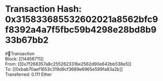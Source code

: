 
Transaction Hash: 0x315833685532602021a8562bfc9f8392a4a7f5fbc59b4298e28bd8b933b67bb2
====================================================================================
  
#💸Transaction  
Block: [[14456711]]  
From: [[0x7f268357a8c2552623316e2562d90e642bb538e5]]  
To: [[0xbab70aef1653c319d9cf3689e6965e599fa83a2b]]  
Transferred: 0.111 Ether